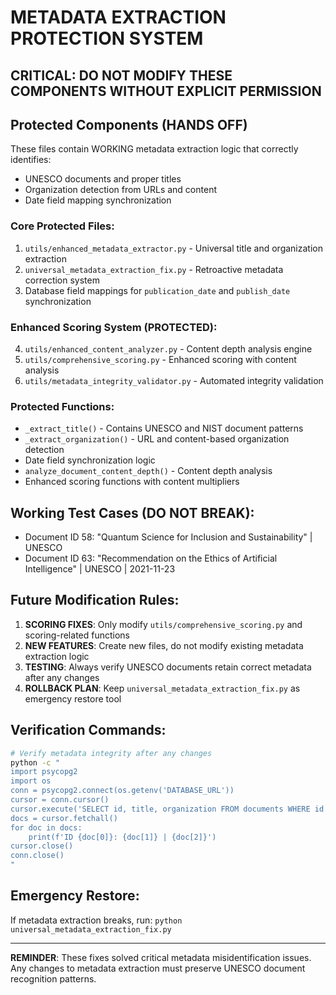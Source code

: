 # METADATA EXTRACTION PROTECTION SYSTEM
## CRITICAL: DO NOT MODIFY THESE COMPONENTS WITHOUT EXPLICIT PERMISSION

## Protected Components (HANDS OFF)
These files contain WORKING metadata extraction logic that correctly identifies:
- UNESCO documents and proper titles
- Organization detection from URLs and content
- Date field mapping synchronization

### Core Protected Files:
1. `utils/enhanced_metadata_extractor.py` - Universal title and organization extraction
2. `universal_metadata_extraction_fix.py` - Retroactive metadata correction system
3. Database field mappings for `publication_date` and `publish_date` synchronization

### Enhanced Scoring System (PROTECTED):
4. `utils/enhanced_content_analyzer.py` - Content depth analysis engine
5. `utils/comprehensive_scoring.py` - Enhanced scoring with content analysis
6. `utils/metadata_integrity_validator.py` - Automated integrity validation

### Protected Functions:
- `_extract_title()` - Contains UNESCO and NIST document patterns
- `_extract_organization()` - URL and content-based organization detection
- Date field synchronization logic
- `analyze_document_content_depth()` - Content depth analysis
- Enhanced scoring functions with content multipliers

## Working Test Cases (DO NOT BREAK):
- Document ID 58: "Quantum Science for Inclusion and Sustainability" | UNESCO
- Document ID 63: "Recommendation on the Ethics of Artificial Intelligence" | UNESCO | 2021-11-23

## Future Modification Rules:
1. **SCORING FIXES**: Only modify `utils/comprehensive_scoring.py` and scoring-related functions
2. **NEW FEATURES**: Create new files, do not modify existing metadata extraction logic
3. **TESTING**: Always verify UNESCO documents retain correct metadata after any changes
4. **ROLLBACK PLAN**: Keep `universal_metadata_extraction_fix.py` as emergency restore tool

## Verification Commands:
```bash
# Verify metadata integrity after any changes
python -c "
import psycopg2
import os
conn = psycopg2.connect(os.getenv('DATABASE_URL'))
cursor = conn.cursor()
cursor.execute('SELECT id, title, organization FROM documents WHERE id IN (58, 63)')
docs = cursor.fetchall()
for doc in docs:
    print(f'ID {doc[0]}: {doc[1]} | {doc[2]}')
cursor.close()
conn.close()
"
```

## Emergency Restore:
If metadata extraction breaks, run: `python universal_metadata_extraction_fix.py`

---
**REMINDER**: These fixes solved critical metadata misidentification issues. 
Any changes to metadata extraction must preserve UNESCO document recognition patterns.